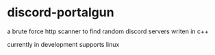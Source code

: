 # discord-portalgun
a brute force http scanner to find random discord servers writen in c++

currently in development
supports linux
